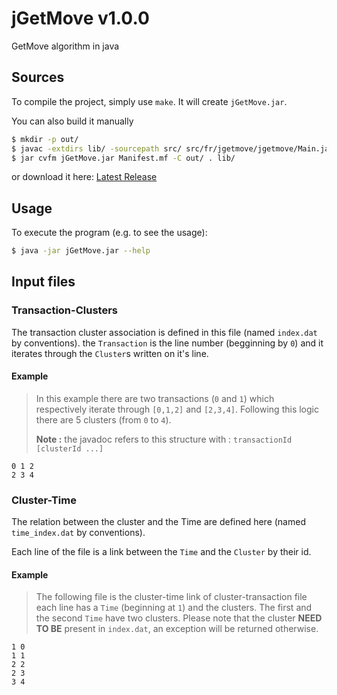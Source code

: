 [latest release]:(https://github.com/jGetMove/jGetMove/releases/latest)
# jGetMove v1.0.0

GetMove algorithm in java

## Sources

To compile the project, simply use `make`. It will create `jGetMove.jar`.

You can also build it manually 
```bash
$ mkdir -p out/
$ javac -extdirs lib/ -sourcepath src/ src/fr/jgetmove/jgetmove/Main.java -d out/
$ jar cvfm jGetMove.jar Manifest.mf -C out/ . lib/
```

or download it here: [Latest Release]

## Usage 

To execute the program (e.g. to see the usage): 
```bash
$ java -jar jGetMove.jar --help
```


## Input files

### Transaction-Clusters

The transaction cluster association is defined in this file (named `index.dat` by conventions).
the `Transaction` is the line number (begginning by `0`) and it iterates through the `Cluster`s written on it's line.

#### Example

> In this example there are two transactions (`0` and `1`) which respectively iterate through `[0,1,2]` and `[2,3,4]`.
> Following this logic there are 5 clusters (from `0` to `4`).
>
> **Note :** the javadoc refers to this structure with : `transactionId [clusterId ...]`
```
0 1 2
2 3 4
```

### Cluster-Time

The relation between the cluster and the Time are defined here (named `time_index.dat` by conventions).

Each line of the file is a link between the `Time` and the `Cluster` by their id.

#### Example

> The following file is the cluster-time link of cluster-transaction file
> each line has a `Time` (beginning at `1`) and the clusters.
> The first and the second `Time` have two clusters.
> Please note that the cluster **NEED TO BE** present in `index.dat`, an exception will be returned otherwise. 

```
1 0
1 1
2 2
2 3
3 4
```
